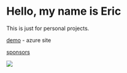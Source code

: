 # Hello, my name is Eric

This is just for personal projects. 

[demo](https://game0110092024-cwaub7bnayh4fugm.canadacentral-01.azurewebsites.net/) - azure site

[sponsors](https://github.com/sponsors/ericung/button)

![](https://komarev.com/ghpvc/?username=ericung)


